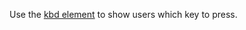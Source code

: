 Use the <a href="http://w3c.github.io/html/textlevel-semantics.html#the-kbd-element">kbd element</a> to show users which key to press.
